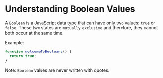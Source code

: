 # Understanding Boolean Values

A `Boolean` is a JavaScript data type that can have only two values: `true` or `false`.
These two states are `mutually exclusive` and therefore, they cannot both occur at the same time.

Example:

```js
function welcomeToBooleans() {
  return true;
}
```

Note: `Boolean` values are never written with quotes.
